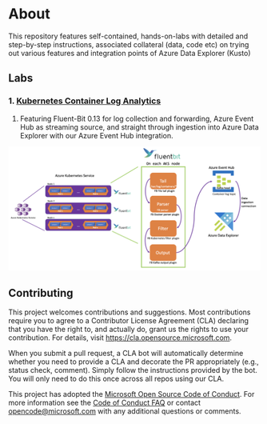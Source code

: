 # About

<!-- 
Guidelines on README format: https://review.docs.microsoft.com/help/onboard/admin/samples/concepts/readme-template?branch=master

Guidance on onboarding samples to docs.microsoft.com/samples: https://review.docs.microsoft.com/help/onboard/admin/samples/process/onboarding?branch=master

Taxonomies for products and languages: https://review.docs.microsoft.com/new-hope/information-architecture/metadata/taxonomies?branch=master
-->

This repository features self-contained, hands-on-labs with detailed and step-by-step instructions, associated collateral (data, code etc) on trying out various features and integration points of Azure Data Explorer (Kusto)

## Labs

### 1.  [Kubernetes Container Log Analytics](k8s-container-log-analytics/fluent-bit/README.md)
1.  Featuring Fluent-Bit 0.13 for log collection and forwarding, Azure Event Hub as streaming source, and straight through ingestion into Azure Data Explorer with our Azure Event Hub integration.

![k8s-containers](k8s-container-log-analytics/fluent-bit/images/24-fb-pipeline.png)


## Contributing

This project welcomes contributions and suggestions.  Most contributions require you to agree to a
Contributor License Agreement (CLA) declaring that you have the right to, and actually do, grant us
the rights to use your contribution. For details, visit https://cla.opensource.microsoft.com.

When you submit a pull request, a CLA bot will automatically determine whether you need to provide
a CLA and decorate the PR appropriately (e.g., status check, comment). Simply follow the instructions
provided by the bot. You will only need to do this once across all repos using our CLA.

This project has adopted the [Microsoft Open Source Code of Conduct](https://opensource.microsoft.com/codeofconduct/).
For more information see the [Code of Conduct FAQ](https://opensource.microsoft.com/codeofconduct/faq/) or
contact [opencode@microsoft.com](mailto:opencode@microsoft.com) with any additional questions or comments.
